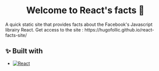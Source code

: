 <h1 align="center">Welcome to React's facts 👋</h1>
A quick static site that provides facts about the Facebook's Javascript librairy React.
Get access to the site : https://hugofollic.github.io/react-facts-site/

## ✨ Built with
* [![React][React.js]][React-url]

[React.js]: https://img.shields.io/badge/React-20232A?style=flat&logo=react&logoColor=61DAFB
[React-url]: https://reactjs.org/
